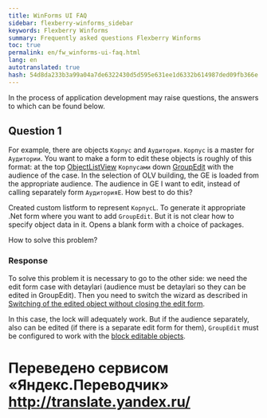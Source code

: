 ```yaml
--- 
title: WinForms UI FAQ 
sidebar: flexberry-winforms_sidebar 
keywords: Flexberry Winforms 
summary: Frequently asked questions Flexberry Winforms 
toc: true 
permalink: en/fw_winforms-ui-faq.html 
lang: en 
autotranslated: true 
hash: 54d8da233b3a99a04a7de6322430d5d595e631ee1d6332b614987ded09fb366e 
--- 
```


In the process of application development may raise questions, the answers to which can be found below. 

## Question 1 

For example, there are objects `Корпус` and `Аудитория`. `Корпус` is a master for `Аудитории`. You want to make a form to edit these objects is roughly of this format: at the top [ObjectListView](fw_objectlistview.html) `Корпусами` down [GroupEdit](fw_group-edit.html) with the audience of the case. In the selection of OLV building, the GE is loaded from the appropriate audience. The audience in GE I want to edit, instead of calling separately form `АудиторияE`. How best to do this? 

Created custom listform to represent `КорпусL`. To generate it appropriate .Net form where you want to add `GroupEdit`. But it is not clear how to specify object data in it. Opens a blank form with a choice of packages. 

How to solve this problem? 

### Response 

To solve this problem it is necessary to go to the other side: we need the edit form case with detaylari (audience must be detaylari so they can be edited in GroupEdit). Then you need to switch the wizard as described in [Switching of the edited object without closing the edit form](fw_switch-editing-object.html). 

In this case, the lock will adequately work. But if the audience separately, also can be edited (if there is a separate edit form for them), `GroupEdit` must be configured to work with the [block editable objects](fw_lock-rows-in-groupedit.html). 



 # Переведено сервисом «Яндекс.Переводчик» http://translate.yandex.ru/